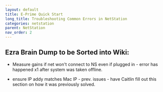 ```yaml
---
layout: default
title: E-Prime Quick Start
long_title: Troubleshooting Common Errors in NetStation
categories: netstation
parent: NetStation
nav_order: 2
---
```


## Ezra Brain Dump to be Sorted into Wiki:
- Measure gains if net won't connect to NS even if plugged in - error has happened x1 after system was taken offline.

- ensure IP addy matches Mac IP - prev. issues - have Caitlin fill out this section on how it was previously solved.